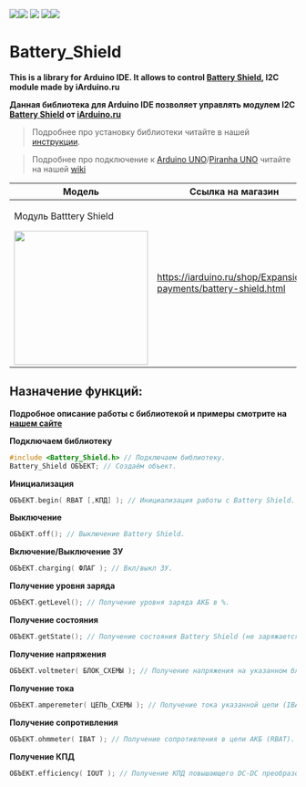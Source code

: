 [![](https://iarduino.ru/img/logo.svg)](https://iarduino.ru)[![](https://wiki.iarduino.ru/img/git-shop.svg?3)](https://iarduino.ru) [![](https://wiki.iarduino.ru/img/git-wiki.svg?2)](https://wiki.iarduino.ru) [![](https://wiki.iarduino.ru/img/git-lesson.svg?2)](https://lesson.iarduino.ru)[![](https://wiki.iarduino.ru/img/git-forum.svg?2)](http://forum.trema.ru)

# Battery\_Shield

**This is a library for Arduino IDE. It allows to control [Battery Shield](https://iarduino.ru/shop/Expansion-payments/battery-shield.html), I2C module made by iArduino.ru**

**Данная библиотека для Arduino IDE позволяет управлять модулем I2C [Battery Shield](https://iarduino.ru/shop/Expansion-payments/battery-shield.html) от [iArduino.ru](https://iarduino.ru)**

> Подробнее про установку библиотеки читайте в нашей [инструкции](https://wiki.iarduino.ru/page/Installing_libraries/).

> Подробнее про подключение к [Arduino UNO](https://iarduino.ru/shop/boards/arduino-uno-r3.html)/[Piranha UNO](https://iarduino.ru/shop/boards/piranha-uno-r3.html) читайте на нашей [wiki](https://wiki.iarduino.ru/page/Battery_Shield/)


| Модель | Ссылка на магазин |
|---|---|
| <p>Модуль Batttery Shield</p> <img src="https://wiki.iarduino.ru/img/resources/953/953.svg" width="235px"></img>| https://iarduino.ru/shop/Expansion-payments/battery-shield.html |


## Назначение функций:

**Подробное описание работы с библиотекой и примеры смотрите на [нашем сайте](https://wiki.iarduino.ru/page/Battery_Shield/)**

**Подключаем библиотеку**

```C++
#include <Battery_Shield.h> // Подключаем библиотеку.
Battery_Shield ОБЪЕКТ; // Создаём объект.
```

**Инициализация** 

```C++
ОБЪЕКТ.begin( RBAT [,КПД] ); // Инициализация работы с Battery Shield.
```

**Выключение** 

```C++
ОБЪЕКТ.off(); // Выключение Battery Shield.
```

**Включение/Выключение ЗУ**

```C++
ОБЪЕКТ.charging( ФЛАГ ); // Вкл/выкл ЗУ.
```

**Получение уровня заряда** 

```C++
ОБЪЕКТ.getLevel(); // Получение уровня заряда АКБ в %.
```

**Получение состояния** 

```C++
ОБЪЕКТ.getState(); // Получение состояния Battery Shield (не заряжается, TK, CC, CV, Time Over).
```

**Получение напряжения** 

```C++
ОБЪЕКТ.voltmeter( БЛОК_СХЕМЫ ); // Получение напряжения на указанном блоке схемы (VBAT, VOUT).
```

**Получение тока** 

```C++
ОБЪЕКТ.amperemeter( ЦЕПЬ_СХЕМЫ ); // Получение тока указанной цепи (IBAT, IOUT).
```

**Получение сопротивления** 

```C++
ОБЪЕКТ.ohmmeter( IBAT ); // Получение сопротивления в цепи АКБ (RBAT).
```

**Получение КПД** 

```C++
ОБЪЕКТ.efficiency( IOUT ); // Получение КПД повышающего DC-DC преобразователя.
```

